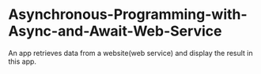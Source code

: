 # Asynchronous-Programming-with-Async-and-Await-Web-Service
An app retrieves data from a website(web service) and display the result in this app.
